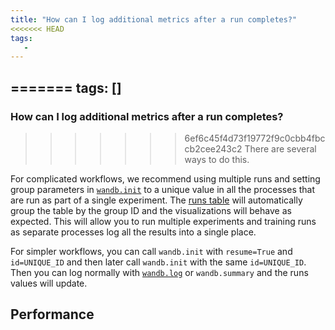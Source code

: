```yaml
---
title: "How can I log additional metrics after a run completes?"
<<<<<<< HEAD
tags:
   - 
---
```


=======
tags: []
---

### How can I log additional metrics after a run completes?
>>>>>>> 6ef6c45f4d73f19772f9c0cbb4fbccb2cee243c2
There are several ways to do this.

For complicated workflows, we recommend using multiple runs and setting group parameters in [`wandb.init`](../track/launch.md) to a unique value in all the processes that are run as part of a single experiment. The [runs table](../app/pages/run-page.md) will automatically group the table by the group ID and the visualizations will behave as expected. This will allow you to run multiple experiments and training runs as separate processes log all the results into a single place.

For simpler workflows, you can call `wandb.init` with `resume=True` and `id=UNIQUE_ID` and then later call `wandb.init` with the same `id=UNIQUE_ID`. Then you can log normally with [`wandb.log`](../track/log/intro.md) or `wandb.summary` and the runs values will update.


## Performance